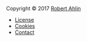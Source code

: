 Copyright &copy; 2017 [Robert Ahlin](https://www.google.com)

* [License](license)
* [Cookies](cookies)
* [Contact](contact)
